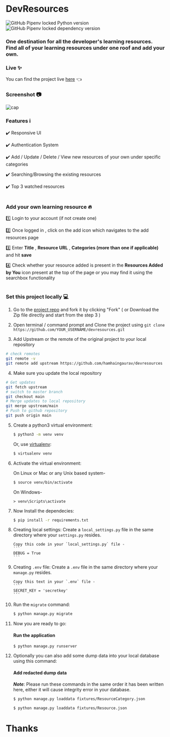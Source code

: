 # DevResources

![GitHub Pipenv locked Python version](https://img.shields.io/github/pipenv/locked/python-version/hamhaingaurav/devresources)
![GitHub Pipenv locked dependency version](https://img.shields.io/github/pipenv/locked/dependency-version/hamhaingaurav/devresources/django)

### One destination for all the developer's learning resources.<br> Find all of your learning resources under one roof and add your own.

### Live :sparkles:

You can find the project live [here](https://devresources.guru/) :point_left:

### Screenshot :camera:

![cap](https://user-images.githubusercontent.com/31548778/110208967-fc2b3a00-7eaf-11eb-8c53-61447999f4e5.PNG)

### Features :information_source:

:heavy_check_mark: Responsive UI <br>

:heavy_check_mark: Authentication System <br>

:heavy_check_mark: Add / Update / Delete / View new resources of your own under specific categories <br>

:heavy_check_mark: Searching/Browsing the existing resources <br>

:heavy_check_mark: Top 3 watched resources
<br><br>

### Add your own learning resource :fire:

:one: Login to your account (if not create one) <br>

:two: Once logged in , click on the add icon which navigates to the add resources page <br>

:three: Enter **Title** , **Resource URL** , **Categories (more than one if applicable)** and hit **save** <br>

:four: Check whether your resource added is present in the **Resources Added by You** icon present at the top of the page or you may find it using the searchbox functionality
<br><br>

### Set this project locally :computer:

1. Go to the [project repo](https://github.com/hamhaingaurav/devresources) and fork it by clicking "Fork" ( or Download the Zip file directly and start from the step 3 )<br>

2. Open terminal / command prompt and Clone the project using `git clone https://github.com/YOUR_USERNAME/devresources.git`

3. Add Upstream or the remote of the original project to your local repository

```bash
# check remotes
git remote -v
git remote add upstream https://github.com/hamhaingaurav/devresources

```

4. Make sure you update the local repository

```bash
# Get updates
git fetch upstream
# switch to master branch
git checkout main
# Merge updates to local repository
git merge upstream/main
# Push to github repository
git push origin main

```

5.  Create a python3 virtual environment:

    ```bash
    $ python3 -m venv venv
    ```

    Or, use [virtualenv](https://virtualenv.pypa.io/en/latest/installation.html):

    ```bash
    $ virtualenv venv
    ```

6.  Activate the virtual environment:

    On Linux or Mac or any Unix based system-

    ```bash
    $ source venv/bin/activate
    ```

    On Windows-

    ```
    > venv\Scripts\activate
    ```

7.  Now Install the dependecies:

    ```bash
    $ pip install -r requirements.txt
    ```

8.  Creating local settings:
    Create a `local_settings.py` file in the same directory where your `settings.py` resides.

        Copy this code in your `local_settings.py` file -
        ```
        DEBUG = True
        ```

9.  Creating `.env` file:
    Create a `.env` file in the same directory where your `manage.py` resides.

        Copy this text in your `.env` file -
        ```
        SECRET_KEY = 'secretkey'
        ```

10. Run the `migrate` command:

    ```bash
    $ python manage.py migrate
    ```

11. Now you are ready to go:

    #### Run the application

    ```bash
    $ python manage.py runserver
    ```

12. Optionally you can also add some dump data into your local database using this command:

    #### Add redacted dump data

    **_Note_**: Please run these commands in the same order it has been written here, either it will cause integrity error in your database.

    ```bash
    $ python manage.py loaddata fixtures/ResourceCategory.json

    $ python manage.py loaddata fixtures/Resource.json
    ```

# Thanks
